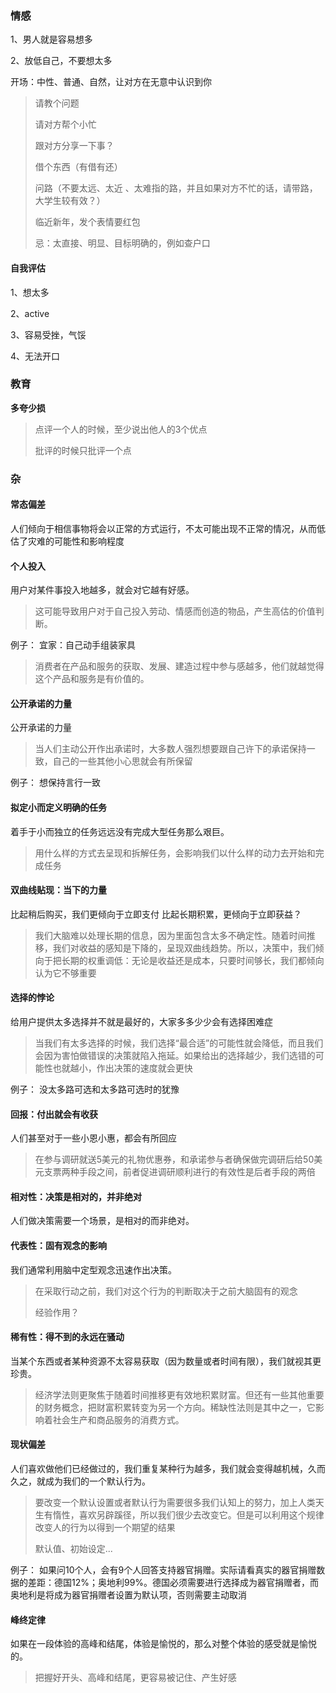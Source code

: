 ### 情感

1、男人就是容易想多

2、放低自己，不要想太多

开场：中性、普通、自然，让对方在无意中认识到你

> 请教个问题
>
> 请对方帮个小忙
>
> 跟对方分享一下事？
>
> 借个东西（有借有还）
>
> 问路（不要太远、太近 、太难指的路，并且如果对方不忙的话，请带路，大学生较有效？）
>
> 临近新年，发个表情要红包
>
> 
>
> 忌：太直接、明显、目标明确的，例如查户口



#### 自我评估

1、想太多

2、active

3、容易受挫，气馁

4、无法开口



### 教育

**多夸少损**

> 点评一个人的时候，至少说出他人的3个优点
>
> 批评的时候只批评一个点





### 杂



#### 常态偏差

人们倾向于相信事物将会以正常的方式运行，不太可能出现不正常的情况，从而低估了灾难的可能性和影响程度



#### 个人投入
用户对某件事投入地越多，就会对它越有好感。
> 这可能导致用户对于自己投入劳动、情感而创造的物品，产生高估的价值判断。


例子：
宜家：自己动手组装家具
> 消费者在产品和服务的获取、发展、建造过程中参与感越多，他们就越觉得这个产品和服务是有价值的。






#### 公开承诺的力量
公开承诺的力量
> 当人们主动公开作出承诺时，大多数人强烈想要跟自己许下的承诺保持一致，自己的一些其他小心思就会有所保留

例子：
想保持言行一致



#### 拟定小而定义明确的任务
着手于小而独立的任务远远没有完成大型任务那么艰巨。
> 用什么样的方式去呈现和拆解任务，会影响我们以什么样的动力去开始和完成任务




#### 双曲线贴现：当下的力量
比起稍后购买，我们更倾向于立即支付
比起长期积累，更倾向于立即获益？
> 我们大脑难以处理长期的信息，因为里面包含太多不确定性。随着时间推移，我们对收益的感知是下降的，呈现双曲线趋势。所以，决策中，我们倾向于把长期的权重调低：无论是收益还是成本，只要时间够长，我们都倾向认为它不够重要




#### 选择的悖论
给用户提供太多选择并不就是最好的，大家多多少少会有选择困难症
> 当我们有太多选择的时候，我们选择“最合适”的可能性就会降低，而且我们会因为害怕做错误的决策就陷入拖延。如果给出的选择越少，我们选错的可能性也就越小，作出决策的速度就会更快

例子：
没太多路可选和太多路可选时的犹豫





#### 回报：付出就会有收获
人们甚至对于一些小恩小惠，都会有所回应
> 在参与调研就送5美元的礼物优惠券，和承诺参与者确保做完调研后给50美元支票两种手段之间，前者促进调研顺利进行的有效性是后者手段的两倍




#### 相对性：决策是相对的，并非绝对
人们做决策需要一个场景，是相对的而非绝对。





#### 代表性：固有观念的影响
我们通常利用脑中定型观念迅速作出决策。
> 在采取行动之前，我们对这个行为的判断取决于之前大脑固有的观念
>
> 经验作用？




#### 稀有性：得不到的永远在骚动
当某个东西或者某种资源不太容易获取（因为数量或者时间有限），我们就视其更珍贵。
> 经济学法则更聚焦于随着时间推移更有效地积累财富。但还有一些其他重要的财务概念，把财富积累转变为另一个方向。稀缺性法则是其中之一，它影响着社会生产和商品服务的消费方式。



#### 现状偏差
人们喜欢做他们已经做过的，我们重复某种行为越多，我们就会变得越机械，久而久之，就成为我们的一个默认行为。
> 要改变一个默认设置或者默认行为需要很多我们认知上的努力，加上人类天生有惰性，喜欢另辟蹊径，所以我们很少去改变它。但是可以利用这个规律改变人的行为以得到一个期望的结果
>
> 默认值、初始设定...

例子：
如果问10个人，会有9个人回答支持器官捐赠。实际请看真实的器官捐赠数据的差距：德国12%；奥地利99%。德国必须需要进行选择成为器官捐赠者，而奥地利是将成为器官捐赠者设置为默认项，否则需要主动取消



####  峰终定律

如果在一段体验的高峰和结尾，体验是愉悦的，那么对整个体验的感受就是愉悦的。

> 把握好开头、高峰和结尾，更容易被记住、产生好感